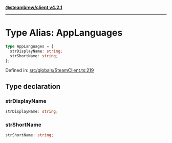 [**@steambrew/client v4.2.1**](../README.md)

***

# Type Alias: AppLanguages

```ts
type AppLanguages = {
  strDisplayName: string;
  strShortName: string;
};
```

Defined in: [src/globals/SteamClient.ts:219](https://github.com/SteamClientHomebrew/SDK/blob/main/typescript-packages/client/src/globals/SteamClient.ts#L219)

## Type declaration

### strDisplayName

```ts
strDisplayName: string;
```

### strShortName

```ts
strShortName: string;
```
